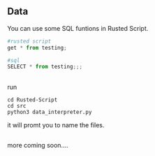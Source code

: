 ## Data
You can use some SQL funtions in Rusted Script.
```py
#rusted script 
get * from testing;
```

```py
#sql
SELECT * from testing;;;
```

##

run 
```
cd Rusted-Script
cd src
python3 data_interpreter.py
```
it will promt you to name the files. 

##

more coming soon....

